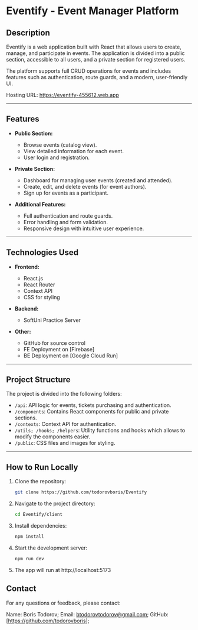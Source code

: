 # Eventify - Event Manager Platform

## **Description**
Eventify is a web application built with React that allows users to create, manage, and participate in events. The application is divided into a public section, accessible to all users, and a private section for registered users. 

The platform supports full CRUD operations for events and includes features such as authentication, route guards, and a modern, user-friendly UI.

Hosting URL: https://eventify-455612.web.app

---

## **Features**
- **Public Section:**
  - Browse events (catalog view).
  - View detailed information for each event.
  - User login and registration.

- **Private Section:**
  - Dashboard for managing user events (created and attended).
  - Create, edit, and delete events (for event authors).
  - Sign up for events as a participant.

- **Additional Features:**
  - Full authentication and route guards.
  - Error handling and form validation.
  - Responsive design with intuitive user experience.

---

## **Technologies Used**
- **Frontend:**
  - React.js
  - React Router
  - Context API
  - CSS for styling

- **Backend:**
  - SoftUni Practice Server

- **Other:**
  - GitHub for source control
  - FE Deployment on [Firebase] 
  - BE Deployment on [Google Cloud Run]

---

## **Project Structure**
The project is divided into the following folders:
- `/api`: API logic for events, tickets purchasing and authentication.
- `/components`: Contains React components for public and private sections.
- `/contexts`: Context API for authentication.
- `/utils; /hooks; /helpers`: Utility functions and hooks which allows to modify the components easier.
- `/public`: CSS files and images for styling.

---

## **How to Run Locally**
1. Clone the repository:
   ```bash
   git clone https://github.com/todorovboris/Eventify

2. Navigate to the project directory:
   ```bash
   cd Eventify/client

3. Install dependencies:
   ```bash
   npm install

4. Start the development server:
   ```bash
   npm run dev

5. The app will run at http://localhost:5173


## Contact
For any questions or feedback, please contact:

Name: Boris Todorov;
Email: btodorovtodorov@gmail.com;
GitHub: [https://github.com/todorovboris];

